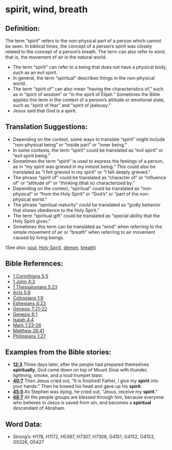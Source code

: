 # spirit, wind, breath

## Definition:

The term “spirit” refers to the non-physical part of a person which cannot be seen. In biblical times, the concept of a person’s spirit was closely related to the concept of a person’s breath. The term can also refer to wind, that is, the movement of air in the natural world.

* The term “spirit” can refer to a being that does not have a physical body, such as an evil spirit.
* In general, the term “spiritual” describes things in the non-physical world.
* The term “spirit of” can also mean “having the characteristics of,” such as in “spirit of wisdom” or “in the spirit of Elijah.” Sometimes the Bible applies this term in the context of a person’s attitude or emotional state, such as “spirit of fear” and “spirit of jealousy.”
* Jesus said that God is a spirit.

## Translation Suggestions:

* Depending on the context, some ways to translate “spirit” might include “non-physical being” or “inside part” or “inner being.”
* In some contexts, the term “spirit” could be translated as “evil spirit” or “evil spirit being.”
* Sometimes the term “spirit” is used to express the feelings of a person, as in “my spirit was grieved in my inmost being.” This could also be translated as “I felt grieved in my spirit” or “I felt deeply grieved.”
* The phrase “spirit of” could be translated as “character of” or “influence of” or “attitude of” or “thinking (that is) characterized by.”
* Depending on the context, “spiritual” could be translated as “non-physical” or “from the Holy Spirit” or “God’s” or “part of the non-physical world.”
* The phrase “spiritual maturity” could be translated as “godly behavior that shows obedience to the Holy Spirit.”
* The term “spiritual gift” could be translated as “special ability that the Holy Spirit gives.”
* Sometimes this term can be translated as “wind” when referring to the simple movement of air or “breath” when referring to air movement caused by living beings.

(See also: [soul](../kt/soul.md), [Holy Spirit](../kt/holyspirit.md), [demon](../kt/demon.md), [breath](../other/breath.md))

## Bible References:

* [1 Corinthians 5:5](rc://en/tn/help/1co/05/05)
* [1 John 4:3](rc://en/tn/help/1jn/04/03)
* [1 Thessalonians 5:23](rc://en/tn/help/1th/05/23)
* [Acts 5:9](rc://en/tn/help/act/05/09)
* [Colossians 1:9](rc://en/tn/help/col/01/09)
* [Ephesians 4:23](rc://en/tn/help/eph/04/23)
* [Genesis 7:21-22](rc://en/tn/help/gen/07/21)
* [Genesis 8:1](rc://en/tn/help/gen/08/01)
* [Isaiah 4:4](rc://en/tn/help/isa/04/04)
* [Mark 1:23-26](rc://en/tn/help/mrk/01/23)
* [Matthew 26:41](rc://en/tn/help/mat/26/41)
* [Philippians 1:27](rc://en/tn/help/php/01/27)

## Examples from the Bible stories:

* __[13:3](rc://en/tn/help/obs/13/03)__ Three days later, after the people had prepared themselves __spiritually__, God came down on top of Mount Sinai with thunder, lightning, smoke, and a loud trumpet blast.
* __[40:7](rc://en/tn/help/obs/40/07)__ Then Jesus cried out, “It is finished! Father, I give my __spirit__ into your hands.” Then he bowed his head and gave up his __spirit__.
* __[45:5](rc://en/tn/help/obs/45/05)__ As Stephen was dying, he cried out, “Jesus, receive my __spirit__.”
* __[48:7](rc://en/tn/help/obs/48/07)__ All the people groups are blessed through him, because everyone who believes in Jesus is saved from sin, and becomes a __spiritual__ descendant of Abraham.

## Word Data:

* Strong’s: H178, H1172, H5397, H7307, H7308, G4151, G4152, G4153, G5326, G5427

